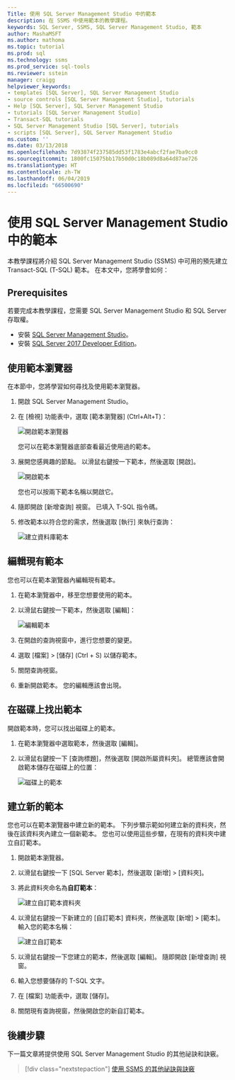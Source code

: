 ```yaml
---
Title: 使用 SQL Server Management Studio 中的範本
description: 在 SSMS 中使用範本的教學課程。
keywords: SQL Server, SSMS, SQL Server Management Studio, 範本
author: MashaMSFT
ms.author: mathoma
ms.topic: tutorial
ms.prod: sql
ms.technology: ssms
ms.prod_service: sql-tools
ms.reviewer: sstein
manager: craigg
helpviewer_keywords:
- templates [SQL Server], SQL Server Management Studio
- source controls [SQL Server Management Studio], tutorials
- Help [SQL Server], SQL Server Management Studio
- tutorials [SQL Server Management Studio]
- Transact-SQL tutorials
- SQL Server Management Studio [SQL Server], tutorials
- scripts [SQL Server], SQL Server Management Studio
ms.custom: ''
ms.date: 03/13/2018
ms.openlocfilehash: 7d93874f237585dd53f1783e4abcf2fae7ba9cc0
ms.sourcegitcommit: 1800fc15075bb17b50d0c18b089d8a64d87ae726
ms.translationtype: HT
ms.contentlocale: zh-TW
ms.lasthandoff: 06/04/2019
ms.locfileid: "66500690"
---
```

# <a name="use-templates-in-sql-server-management-studio"></a>使用 SQL Server Management Studio 中的範本

本教學課程將介紹 SQL Server Management Studio (SSMS) 中可用的預先建立 Transact-SQL (T-SQL) 範本。 在本文中，您將學會如何：

## <a name="prerequisites"></a>Prerequisites

若要完成本教學課程，您需要 SQL Server Management Studio 和 SQL Server 存取權。

- 安裝 [SQL Server Management Studio](https://docs.microsoft.com/sql/ssms/download-sql-server-management-studio-ssms)。
- 安裝 [SQL Server 2017 Developer Edition](https://www.microsoft.com/sql-server/sql-server-downloads)。

## <a name="use-template-browser"></a>使用範本瀏覽器

在本節中，您將學習如何尋找及使用範本瀏覽器。

1. 開啟 SQL Server Management Studio。

2. 在 [檢視] 功能表中，選取 [範本瀏覽器] (Ctrl+Alt+T)：

    ![開啟範本瀏覽器](media/templates-ssms/templatebrowser.png)

    您可以在範本瀏覽器底部查看最近使用過的範本。

3. 展開您感興趣的節點。 以滑鼠右鍵按一下範本，然後選取 [開啟]。

    ![開啟範本](media/templates-ssms/opentemplate.png)

    您也可以按兩下範本名稱以開啟它。

4. 隨即開啟 [新增查詢] 視窗。 已填入 T-SQL 指令碼。

5. 修改範本以符合您的需求，然後選取 [執行] 來執行查詢：

    ![建立資料庫範本](media/templates-ssms/createdbtemplate.png)

## <a name="edit-an-existing-template"></a>編輯現有範本

您也可以在範本瀏覽器內編輯現有範本。  

1. 在範本瀏覽器中，移至您想要使用的範本。

2. 以滑鼠右鍵按一下範本，然後選取 [編輯]：

    ![編輯範本](media/templates-ssms/edittemplate.png)

3. 在開啟的查詢視窗中，進行您想要的變更。

4. 選取 [檔案] > [儲存] (Ctrl + S) 以儲存範本。

5. 關閉查詢視窗。

6. 重新開啟範本。 您的編輯應該會出現。

## <a name="locate-templates-on-disk"></a>在磁碟上找出範本

開啟範本時，您可以找出磁碟上的範本。

1. 在範本瀏覽器中選取範本，然後選取 [編輯]。

2. 以滑鼠右鍵按一下 [查詢標題]，然後選取 [開啟所屬資料夾]。 總管應該會開啟範本儲存在磁碟上的位置： 

   ![磁碟上的範本](media/templates-ssms/templatesondisk.png)
  
## <a name="create-a-new-template"></a>建立新的範本

您也可以在範本瀏覽器中建立新的範本。 下列步驟示範如何建立新的資料夾，然後在該資料夾內建立一個新範本。 您也可以使用這些步驟，在現有的資料夾中建立自訂範本。 

1. 開啟範本瀏覽器。

2. 以滑鼠右鍵按一下 [SQL Server 範本]，然後選取 [新增] > [資料夾]。

3. 將此資料夾命名為**自訂範本**：

    ![建立自訂範本資料夾](media/templates-ssms/creatingcustomtemplate.png)

4. 以滑鼠右鍵按一下新建立的 [自訂範本] 資料夾，然後選取 [新增] > [範本]。 輸入您的範本名稱：

    ![建立自訂範本](media/templates-ssms/createnewtemplate.png)

5. 以滑鼠右鍵按一下您建立的範本，然後選取 [編輯]。 隨即開啟 [新增查詢] 視窗。

6. 輸入您想要儲存的 T-SQL 文字。 

7. 在 [檔案] 功能表中，選取 [儲存]。

8. 關閉現有查詢視窗，然後開啟您的新自訂範本。 

## <a name="next-steps"></a>後續步驟

下一篇文章將提供使用 SQL Server Management Studio 的其他祕訣和訣竅。 

> [!div class="nextstepaction"]
> [使用 SSMS 的其他祕訣與訣竅](../tutorials/ssms-tricks.md)

